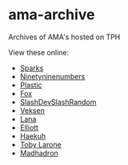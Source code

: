 # ama-archive
Archives of AMA's hosted on TPH

View these online:
- [Sparks](https://the-programmers-hangout.github.io/ama-archive/Sparks_08_23_2019.html)
- [Ninetyninenumbers](https://the-programmers-hangout.github.io/ama-archive/Ninetyninenumbers_09_01_2019.html)
- [Plastic](https://the-programmers-hangout.github.io/ama-archive/Plastic_10_18_2019.html)
- [Fox](https://the-programmers-hangout.github.io/ama-archive/Fox_09_15_2019.html)
- [SlashDevSlashRandom](https://the-programmers-hangout.github.io/ama-archive/Slashdevslashrandom_11_08_2019.html)
- [Veksen](https://the-programmers-hangout.github.io/ama-archive/Veksen_01_18_2020.html)
- [Lana](https://the-programmers-hangout.github.io/ama-archive/Lana_02_16_2020.html)
- [Elliott](https://the-programmers-hangout.github.io/ama-archive/Elliott_03_14_2020.html)
- [Haekuh](https://the-programmers-hangout.github.io/ama-archive/Haekuh_05_01_2020.html)
- [Toby Larone](https://the-programmers-hangout.github.io/ama-archive/Toby_Larone_05_16_2020.html)
- [Madhadron](https://the-programmers-hangout.github.io/ama-archive/madhadron_29_08_2020.html)
